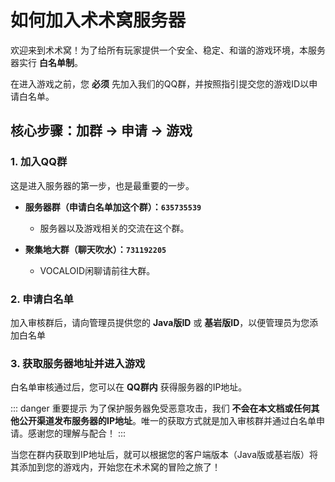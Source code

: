 # 如何加入术术窝服务器

欢迎来到术术窝！为了给所有玩家提供一个安全、稳定、和谐的游戏环境，本服务器实行 **白名单制**。

在进入游戏之前，您 **必须** 先加入我们的QQ群，并按照指引提交您的游戏ID以申请白名单。

## 核心步骤：加群 -> 申请 -> 游戏

### 1. 加入QQ群

这是进入服务器的第一步，也是最重要的一步。

*   **服务器群（申请白名单加这个群）：`635735539`**
    *   服务器以及游戏相关的交流在这个群。

*   **聚集地大群（聊天吹水）：`731192205`**
    *   VOCALOID闲聊请前往大群。

### 2. 申请白名单

加入审核群后，请向管理员提供您的 **Java版ID** 或 **基岩版ID**，以便管理员为您添加白名单

### 3. 获取服务器地址并进入游戏

白名单审核通过后，您可以在 **QQ群内** 获得服务器的IP地址。

::: danger 重要提示
为了保护服务器免受恶意攻击，我们 **不会在本文档或任何其他公开渠道发布服务器的IP地址**。唯一的获取方式就是加入审核群并通过白名单申请。感谢您的理解与配合！
:::

当您在群内获取到IP地址后，就可以根据您的客户端版本（Java版或基岩版）将其添加到您的游戏内，开始您在术术窝的冒险之旅了！